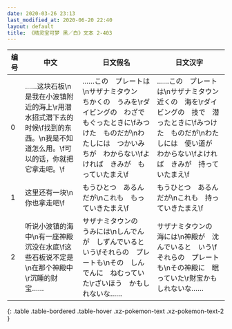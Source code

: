 ```yaml
---
date: 2020-03-26 23:13
last_modified_at: 2020-06-20 22:40
layout: default
title: 《精灵宝可梦 黑／白》文本 2-403
---
```

| 编号 | 中文 | 日文假名 | 日文汉字 |
| ---- | ---- | ---- | --- |
| 0 | ……这块石板\n是我在小波镇附近的海上\r用潜水招式潜下去的时候\f找到的东西。\n我是不知道怎么用。\f可以的话，你就把它拿走吧。\f | ……この　プレートは\nサザナミタウン　ちかくの　うみを\rダイビングの　わざで　もぐったときに\fみつけた　ものだが\nわたしには　つかいみちが　わからない\fよければ　きみが　もっていたまえ\f | ……この　プレートは\nサザナミタウン　近くの　海を\rダイビングの　技で　潜ったときに\fみつけた　ものだが\nわたしには　使い道が　わからない\fよければ　きみが　持っていたまえ\f |
| 1 | 这里还有一块\n你也拿走吧\f | もうひとつ　あるんだが\nこれも　もっていきたまえ\f | もうひとつ　あるんだが\nこれも　持っていきたまえ\f |
| 2 | 听说小波镇的海中\n有一座神殿沉没在水底\f这些石板说不定是\n在那个神殿中\r沉睡的财宝…… | サザナミタウンの　うみには\nしんでんが　しずんでいると　いう\fそれらの　プレートも\nその　しんでんに　ねむっていた\rざいほう　かもしれないな…… | サザナミタウンの　海には\n神殿が　沈んでいると　いう\fそれらの　プレートも\nその神殿に　眠っていた\r財宝かも　しれないな…… |
{: .table .table-bordered .table-hover .xz-pokemon-text .xz-pokemon-text-2 }